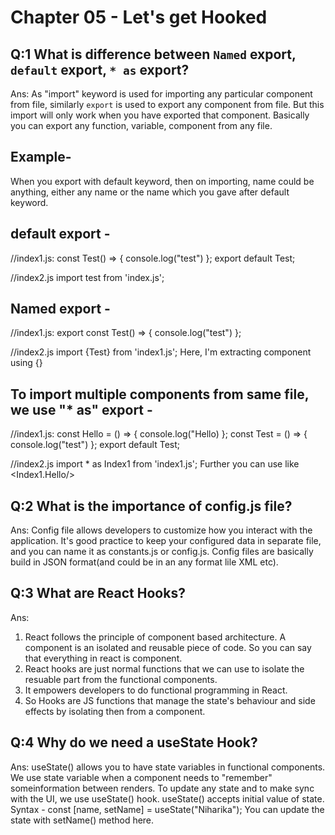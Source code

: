 
# Chapter 05 - Let's get Hooked 

## Q:1 What is difference between `Named` export, `default` export, `* as` export?
Ans: As "import" keyword is used for importing any particular component from file, similarly `export` is used to export any component from file. But this import will only work when you have exported that component. Basically you can export any function, variable, component from any file.
## Example-
When you export with default keyword, then on importing, name could be anything, either any name or the name which you gave after default keyword.

## default export - 
//index1.js:
const Test() => {
console.log("test")
};
export default Test;

//index2.js
import test from 'index.js';

## Named export - 
//index1.js:
export const Test() => {
console.log("test")
};

//index2.js
import {Test} from 'index1.js';
Here, I'm extracting component using {} 

## To import multiple components from same file, we use "* as" export - 
//index1.js: 
const Hello = () => { console.log("Hello) };
const Test = () => { console.log("test") };
export default Test;

//index2.js 
import * as Index1 from 'index1.js'; Further you can use like <Index1.Hello/>


## Q:2 What is the importance of config.js file?
Ans: Config file allows developers to customize how you interact with the application.
It's good practice to keep your configured data in separate file, and you can name it as constants.js or config.js. Config files are basically build in JSON format(and could be in an any format lile XML etc).



## Q:3 What are React Hooks?
Ans: 
1. React follows the principle of component based architecture. A component is an isolated and reusable piece of code. So you can say that everything in react is component.
2. React hooks are just normal functions that we can use to isolate the resuable part from the functional components.
3. It empowers developers to do functional programming in React.
4. So Hooks are JS functions that manage the state's behaviour and side effects by isolating then from a component.


## Q:4 Why do we need a useState Hook?
Ans: useState() allows you to have state variables in functional components. We use state variable when a component needs to "remember" someinformation between renders. To update any state and to make sync with the UI, we use useState() hook. useState() accepts initial value of state.
Syntax - const [name, setName] = useState("Niharika");
You can update the state with setName() method here.